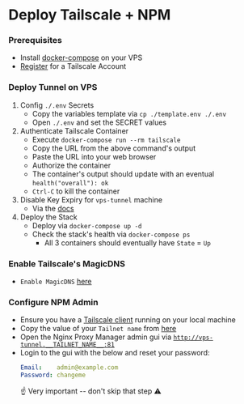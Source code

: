 # Deploy Tailscale + NPM

### Prerequisites

* Install [docker-compose](../docker_install.sh) on your VPS
* [Register](https://login.tailscale.com/start) for a Tailscale Account


### Deploy Tunnel on VPS

1) Config `./.env` Secrets
    * Copy the variables template via `cp ./template.env ./.env`
    * Open `./.env` and set the SECRET values
1) Authenticate Tailscale Container
    * Execute `docker-compose run --rm tailscale`
    * Copy the URL from the above command's output
    * Paste the URL into your web browser
    * Authorize the container
    * The container's output should update with an eventual `health("overall"): ok`
    * `Ctrl-C` to kill the container
1) Disable Key Expiry for `vps-tunnel` machine
    * Via the [docs](https://web.archive.org/web/20221019082019/https://tailscale.com/kb/1028/key-expiry/#disabling-key-expiry)
1) Deploy the Stack
    * Deploy via `docker-compose up -d`
    * Check the stack's health via `docker-compose ps`
      * All 3 containers should eventually have `State` = `Up`


### Enable Tailscale's MagicDNS

* `Enable MagicDNS` [here](https://login.tailscale.com/admin/dns)


### Configure NPM Admin

* Ensure you have a [Tailscale client](https://tailscale.com/download) running on your local machine
* Copy the value of your `Tailnet name` from [here](https://login.tailscale.com/admin/dns)
* Open the Nginx Proxy Manager admin gui via [`http://vps-tunnel.__TAILNET_NAME__:81`](http://vps-tunnel.__TAILNET_NAME__:81)
* Login to the gui with the below and reset your password:
  ```yml
  Email:    admin@example.com
  Password: changeme
  ```
  ☝️ Very important -- don't skip that step ⚠️
